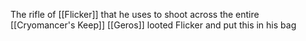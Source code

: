 The rifle of [[Flicker]] that he uses to shoot across the entire [[Cryomancer's Keep]]
[[Geros]] looted Flicker and put this in his bag